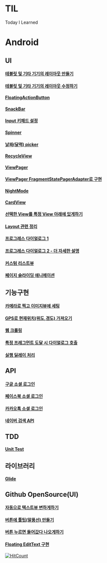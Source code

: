 # TIL
Today I Learned

# Android
## UI
#### [테블릿 및 기타 기기의 레이아웃 만들기](https://github.com/jkey20/TIL/blob/master/Android%20Developer%20Fundamentals%20Course/2020_02_03.md#%EA%B0%80%EB%A1%9C%EB%B0%A9%ED%96%A5%EC%9D%98-%EB%A0%88%EC%9D%B4%EC%95%84%EC%9B%83-%EB%B3%80%ED%98%95-%EB%A7%8C%EB%93%A4%EA%B8%B0)

#### [테블릿 및 기타 기기의 레이아웃 수정하기](https://github.com/jkey20/TIL/blob/master/Android%20Developer%20Fundamentals%20Course/2020_02_08.md#android-fundamentals-053-adaptive-layouts)

#### [FloatingActionButton](https://github.com/jkey20/TIL/blob/master/Android%20Developer%20Fundamentals%20Course/2020_02_07.md#floatingactionbutton-%EB%B3%80%EA%B2%BD)


#### [SnackBar](https://github.com/jkey20/TIL/blob/master/Android%20Developer%20Fundamentals%20Course/2020_02_07.md#snackbar)

#### [Input 키패드 설정](https://github.com/jkey20/TIL/blob/master/Android%20Developer%20Fundamentals%20Course/2020_02_07.md#android-fundamentals-042-input-controls)

#### [Spinner](https://github.com/jkey20/TIL/blob/master/Android%20Developer%20Fundamentals%20Course/2020_02_07.md#spinner-%EC%82%AC%EC%9A%A9)

#### [날짜(달력) picker](https://github.com/jkey20/TIL/blob/master/Android%20Developer%20Fundamentals%20Course/2020_02_07.md#android-fundamentals-043-menus-and-pickers)

#### [RecycleView](https://github.com/jkey20/TIL/blob/master/Android%20Developer%20Fundamentals%20Course/2020_02_07.md#recycleview)

#### [ViewPager](https://github.com/jkey20/TIL/blob/master/MeeatNowProject/2020_02_07.md#viewpager)

#### [ViewPager FragmentStatePagerAdapter로 구현](https://github.com/jkey20/TIL/blob/master/MeeatNowProject/2020_02_20.md#viewpager-fragmentstatepageradapter%EB%A1%9C-%EA%B5%AC%ED%98%84)

#### [NightMode](https://github.com/jkey20/TIL/blob/master/Android%20Developer%20Fundamentals%20Course/2020_02_08.md#night-mode)

#### [CardView](https://github.com/jkey20/TIL/blob/master/Android%20Developer%20Fundamentals%20Course/2020_02_08.md#cardview)

#### [선택한 View를 특정 View 아래에 있게하기](https://github.com/jkey20/TIL/blob/master/MeeatNowProject/2020_02_08.md#%EC%84%A0%ED%83%9D%ED%95%9C-view%EB%A5%BC-%ED%8A%B9%EC%A0%95-view-%EC%95%84%EB%9E%98%EC%97%90-%EC%9E%88%EA%B2%8C%ED%95%98%EA%B8%B0)

#### [Layout 관련 정리](https://github.com/jkey20/TIL/blob/master/MeeatNowProject/2020_02_14.md#layout-%EA%B4%80%EB%A0%A8-%EC%A0%95%EB%A6%AC)

#### [프로그레스 다이얼로그 1](https://github.com/jkey20/TIL/blob/master/MeeatNowProject/2020_02_14.md#%ED%94%84%EB%A1%9C%EA%B7%B8%EB%A0%88%EC%8A%A4-%EB%8B%A4%EC%9D%B4%EC%96%BC%EB%A1%9C%EA%B7%B8)

#### [프로그레스 다이얼로그 2 - 더 자세한 설명](https://github.com/jkey20/TIL/blob/master/MeeatNowProject/2020_02_20.md#%ED%94%84%EB%A1%9C%EA%B7%B8%EB%A0%88%EC%8A%A4-%EB%8B%A4%EC%9D%B4%EC%96%BC%EB%A1%9C%EA%B7%B82)

#### [커스텀 리스트뷰](https://github.com/jkey20/TIL/blob/master/MeeatNowProject/2020_02_18.md#%EC%BB%A4%EC%8A%A4%ED%85%80-%EB%A6%AC%EC%8A%A4%ED%8A%B8%EB%B7%B0-%EA%B5%AC%ED%98%84)

#### [페이지 슬라이딩 애니메이션](https://github.com/jkey20/TIL/blob/master/MeeatNowProject/2020_02_18.md#%ED%8E%98%EC%9D%B4%EC%A7%80-%EC%8A%AC%EB%9D%BC%EC%9D%B4%EB%94%A9-%EC%95%A0%EB%8B%88%EB%A9%94%EC%9D%B4%EC%85%98)




## 기능구현
#### [카메라로 찍고 이미지뷰에 세팅](https://github.com/jkey20/TIL/blob/master/MeeatNowProject/2020_02_14.md#%ED%94%84%EB%A1%9C%EA%B7%B8%EB%A0%88%EC%8A%A4-%EB%8B%A4%EC%9D%B4%EC%96%BC%EB%A1%9C%EA%B7%B8)

#### [GPS로 현재위치(위도,경도) 가져오기](https://github.com/jkey20/TIL/blob/master/MeeatNowProject/2020_02_14.md#gps%EB%A1%9C-%ED%98%84%EC%9E%AC-%EC%9C%84%EC%B9%98-%EA%B0%80%EC%A0%B8%EC%98%A4%EA%B8%B0)

#### [웹 크롤링](https://github.com/jkey20/TIL/blob/master/MeeatNowProject/2020_02_17.md#%EC%9B%B9-%ED%81%AC%EB%A1%A4%EB%A7%81)

#### [특정 프레그먼트 도달 시 다이얼로그 호출](https://github.com/jkey20/TIL/blob/master/MeeatNowProject/2020_02_20.md#%ED%8A%B9%EC%A0%95-%ED%94%84%EB%A0%88%EA%B7%B8%EB%A8%BC%ED%8A%B8-%EB%8F%84%EB%8B%AC-%EC%8B%9C-%EB%8B%A4%EC%9D%B4%EC%96%BC%EB%A1%9C%EA%B7%B8-%ED%98%B8%EC%B6%9C)

#### [실행 딜레이 처리](https://github.com/jkey20/TIL/blob/master/MeeatNowProject/2020_02_20.md#%EC%8B%A4%ED%96%89-%EB%94%9C%EB%A0%88%EC%9D%B4-%EC%B2%98%EB%A6%AC)

## API
#### [구글 소셜 로그인](https://github.com/jkey20/TIL/blob/master/MeeatNowProject/2020_02_10.md#%EA%B5%AC%EA%B8%80-%EC%86%8C%EC%85%9C-%EB%A1%9C%EA%B7%B8%EC%9D%B8-%EA%B5%AC%ED%98%84)

#### [페이스북 소셜 로그인](https://github.com/jkey20/TIL/blob/master/MeeatNowProject/2020_02_10.md#%ED%8E%98%EC%9D%B4%EC%8A%A4%EB%B6%81-%EC%86%8C%EC%85%9C-%EB%A1%9C%EA%B7%B8%EC%9D%B8-%EA%B5%AC%ED%98%84)

#### [카카오톡 소셜 로그인](https://github.com/jkey20/TIL/blob/master/MeeatNowProject/2020_02_11.md#%EC%B9%B4%EC%B9%B4%EC%98%A4%ED%86%A1-%EC%86%8C%EC%85%9C-%EB%A1%9C%EA%B7%B8%EC%9D%B8-%EA%B5%AC%ED%98%84)

#### [네이버 검색 API](https://github.com/jkey20/TIL/blob/master/MeeatNowProject/2020_02_17.md#%EB%84%A4%EC%9D%B4%EB%B2%84-%EA%B2%80%EC%83%89-api)

## TDD
#### [Unit Test](https://github.com/jkey20/TIL/blob/master/Android%20Developer%20Fundamentals%20Course/2020_02_06.md#android-fundamentals-032-unit-tests)

## 라이브러리
#### [Glide](https://github.com/jkey20/TIL/blob/master/MeeatNowProject/2020_02_07.md#glide)

## Github OpenSource(UI)
#### [자동으로 텍스트뷰 변하게하기](https://github.com/jkey20/TIL/blob/master/MeeatNowProject/2020_02_20.md#%EC%9E%90%EB%8F%99%EC%9C%BC%EB%A1%9C-%ED%85%8D%EC%8A%A4%ED%8A%B8%EB%B7%B0-%EB%B3%80%ED%95%98%EA%B2%8C%ED%95%98%EA%B8%B0)

#### [버튼에 툴팁(말풍선) 만들기](https://github.com/jkey20/TIL/blob/master/MeeatNowProject/2020_02_20.md#%EB%B2%84%ED%8A%BC%EC%97%90-%ED%88%B4%ED%8C%81%EB%A7%90%ED%92%8D%EC%84%A0-%EB%A7%8C%EB%93%A4%EA%B8%B0)

#### [버튼 누르면 들어갔다 나오게하기](https://github.com/jkey20/TIL/blob/master/MeeatNowProject/2020_02_20.md#%EB%B2%84%ED%8A%BC-%EB%88%84%EB%A5%B4%EB%A9%B4-%EB%93%A4%EC%96%B4%EA%B0%94%EB%8B%A4-%EB%82%98%EC%98%A4%EA%B2%8C%ED%95%98%EA%B8%B0)

#### [Floating EditText 구현](https://github.com/jkey20/TIL/blob/master/MeeatNowProject/2020_02_20.md#floating-edittext-%EA%B5%AC%ED%98%84)


[![HitCount](http://hits.dwyl.com/jkey20/TIL.svg)](http://hits.dwyl.com/jkey20/TIL)

